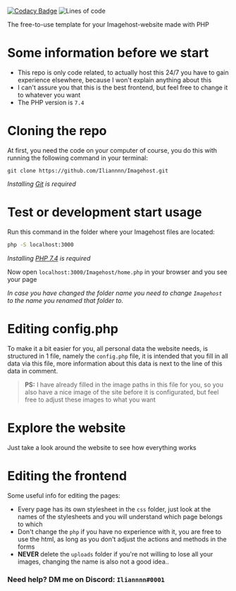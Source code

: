 [![Codacy Badge](https://app.codacy.com/project/badge/Grade/b98dfd2627b14883aac8a0a25fde6e49)](https://www.codacy.com/gh/Iliannnn/Imagehost/dashboard?utm_source=github.com&amp;utm_medium=referral&amp;utm_content=Iliannnn/Imagehost&amp;utm_campaign=Badge_Grade)
![Lines of code](https://img.shields.io/tokei/lines/github/Iliannnn/Imagehost) 

The free-to-use template for your Imagehost-website made with PHP

# Some information before we start

- This repo is only code related, to actually host this 24/7 you have to gain experience elsewhere, because I won't explain anything about this
- I can't assure you that this is the best frontend, but feel free to change it to whatever you want
- The PHP version is `7.4`

# Cloning the repo
At first, you need the code on your computer of course, you do this with running the following command in your terminal:
```
git clone https://github.com/Iliannnn/Imagehost.git
```
*Installing [Git](https://git-scm.com/) is required*

# Test or development start usage

Run this command in the folder where your Imagehost files are located:

```bash
php -S localhost:3000
```
*Installing [PHP 7.4](https://php.net/download#php-7.4) is required*

Now open `localhost:3000/Imagehost/home.php` in your browser and you see your page

*In case you have changed the folder name you need to change `Imagehost` to the name you renamed that folder to.*

# Editing config.php

To make it a bit easier for you, all personal data the website needs, is structured in 1 file, namely the `config.php` file, it is intended that you fill in all data via this file, more information about this data is next to the line of this data in comment.

> **PS:** I have already filled in the image paths in this file for you, so you also have a nice image of the site before it is configurated, but feel free to adjust these images to what you want

# Explore the website

Just take a look around the website to see how everything works

# Editing the frontend

Some useful info for editing the pages:
- Every page has its own stylesheet in the `css` folder, just look at the names of the stylesheets and you will understand which page belongs to which
- Don't change the `php` if you have no experience with it, you are free to use the html, as long as you don't adjust the actions and methods in the forms
- **NEVER** delete the `uploads` folder if you're not willing to lose all your images, changing the name is also not a good idea..

### Need help? DM me on Discord: `Iliannnn#0001`
